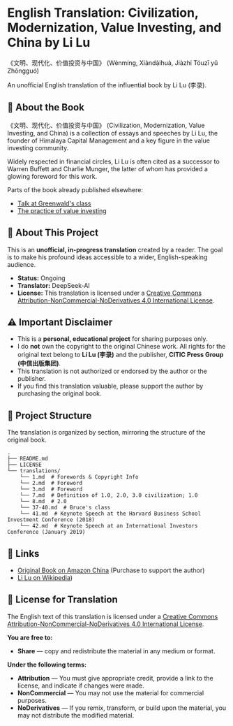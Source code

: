 # English Translation: Civilization, Modernization, Value Investing, and China by Li Lu

《文明、现代化、价值投资与中国》 (Wénmíng, Xiàndàihuà, Jiàzhí Tóuzī yǔ Zhōngguó)

An unofficial English translation of the influential book by Li Lu (李录).

## 📖 About the Book

《文明、现代化、价值投资与中国》 (Civilization, Modernization, Value Investing, and China) is a 
collection of essays and speeches by Li Lu, the founder of Himalaya Capital Management and a 
key figure in the value investing community. 

Widely respected in financial circles, Li Lu is often cited as a successor to Warren Buffett 
and Charlie Munger, the latter of whom has provided a glowing foreword for this work.

Parts of the book already published elsewhere: 

* [Talk at Greenwald's class](https://www.youtube.com/watch?v=-jF5au0-JiY)
* [The practice of value investing](https://www.longriverinv.com/thought/the-practice-of-value-investing-by-li-lu)

## 🚧 About This Project

This is an **unofficial, in-progress translation** created by a reader. 
The goal is to make his profound ideas accessible to a wider, English-speaking audience.

*   **Status:** Ongoing
*   **Translator:** DeepSeek-AI
*   **License:** This translation is licensed under a [Creative Commons Attribution-NonCommercial-NoDerivatives 4.0 International License](http://creativecommons.org/licenses/by-nc-nd/4.0/).

## ⚠️ Important Disclaimer

*   This is a **personal, educational project** for sharing purposes only.
*   I do **not** own the copyright to the original Chinese work. All rights for the original text belong to **Li Lu (李录)** and the publisher, **CITIC Press Group (中信出版集团)**.
*   This translation is not authorized or endorsed by the author or the publisher.
*   If you find this translation valuable, please support the author by purchasing the original book.

## 📂 Project Structure

The translation is organized by section, mirroring the structure of the original book.

```
.
├── README.md
├── LICENSE
└── translations/
    └── 1.md  # Forewords & Copyright Info
    └── 2.md  # Foreword
    └── 3.md  # Foreword
    └── 7.md  # Definition of 1.0, 2.0, 3.0 civilization; 1.0
    └── 8.md  # 2.0
    └── 37-40.md  # Bruce's class
    └── 41.md  # Keynote Speech at the Harvard Business School Investment Conference (2018)
    └── 42.md  # Keynote Speech at an International Investors Conference (January 2019)
```

## 🔗 Links

*   [Original Book on Amazon China](https://www.amazon.com/Civilized-modern-value-investing-Chinese/dp/7521712595) (Purchase to support the author)
*   [Li Lu on Wikipedia](https://en.wikipedia.org/wiki/Li_Lu))

## 📄 License for Translation

The English text of this translation is licensed under a [Creative Commons Attribution-NonCommercial-NoDerivatives 4.0 International License](http://creativecommons.org/licenses/by-nc-nd/4.0/).

**You are free to:**
*   **Share** — copy and redistribute the material in any medium or format.

**Under the following terms:**
*   **Attribution** — You must give appropriate credit, provide a link to the license, and indicate if changes were made.
*   **NonCommercial** — You may not use the material for commercial purposes.
*   **NoDerivatives** — If you remix, transform, or build upon the material, you may not distribute the modified material.
